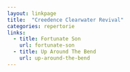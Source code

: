 ```yaml
---
layout: linkpage
title:  "Creedence Clearwater Revival"
categories: repertorie
links:
  - title: Fortunate Son
    url: fortunate-son
  - title: Up Around The Bend
    url: up-around-the-bend
---
```


